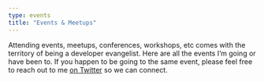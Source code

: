 ```yaml
---
type: events
title: "Events & Meetups"
---
```


Attending events, meetups, conferences, workshops, etc comes with the territory of being a developer evangelist. Here are all the events I’m going or have been to. If you happen to be going to the same event, please feel free to reach out to me [on Twitter][twitter-link] so we can connect.



[twitter-link]: https://twitter.com/FelicianoTech
